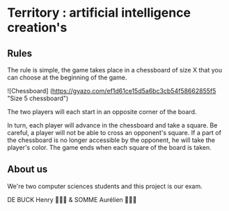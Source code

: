# Territory : artificial intelligence creation's

## Rules
The rule is simple, the game takes place in a chessboard of size X that you can choose at the beginning of the game.

![Chessboard] (https://gyazo.com/ef1d61ce15d5a6bc3cb54f58662855f5 "Size 5 chessboard")

The two players will each start in an opposite corner of the board.

In turn, each player will advance in the chessboard and take a square. Be careful, a player will not be able to cross an opponent's square.
If a part of the chessboard is no longer accessible by the opponent, he will take the player's color.
The game ends when each square of the board is taken.

> 

## About us
We're two computer sciences students and this project is our exam.

DE BUCK Henry 👨🏼‍💻 & SOMME Aurélien 👨🏻‍💻
